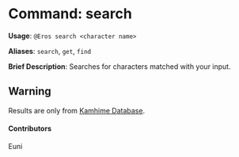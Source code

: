 # Command: search


**Usage**: `@Eros search <character name>`

**Aliases**: `search`, `get`, `find`

**Brief Description**: Searches for characters matched with your input.




 

## Warning


Results are only from [Kamhime Database](https://kamihimedb.thegzm.space/).


 

#### Contributors


Euni
